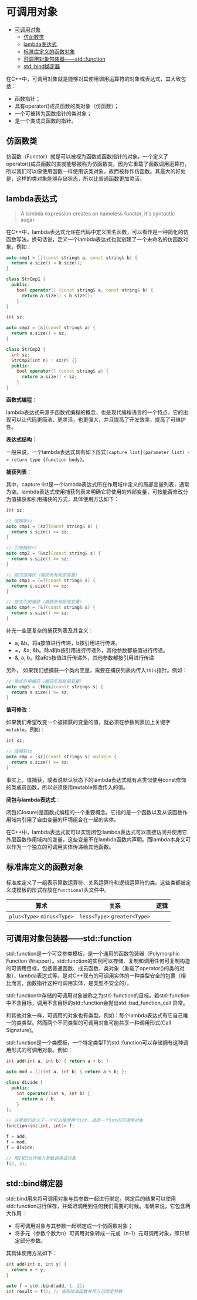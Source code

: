 # 可调用对象

- [可调用对象](#可调用对象)
  - [仿函数类](#仿函数类)
  - [lambda表达式](#lambda表达式)
  - [标准库定义的函数对象](#标准库定义的函数对象)
  - [可调用对象包装器——std::function](#可调用对象包装器stdfunction)
  - [std::bind绑定器](#stdbind绑定器)

在C++中，可调用对象就是能够对其使用调用运算符的对象或表达式，其大致包括：

- 函数指针；
- 具有operator()成员函数的类对象（仿函数）；
- 一个可被转为函数指针的类对象；
- 是一个类成员函数的指针。

## 仿函数类

仿函数（Functor）就是可以被视为函数或函数指针的对象。一个定义了operator()成员函数的类就能够被称为仿函数类。因为它重载了函数调用运算符，所以我们可以像使用函数一样使用该类对象，故而被称作仿函数。其最大的好处是，这样的类对象能够存储状态，所以比普通函数更加灵活。

## lambda表达式

> A lambda expression creates an nameless functor, it's syntactic sugar.

在C++中，lambda表达式允许在代码中定义匿名函数，可以看作是一种简化的仿函数写法。换句话说，定义一个lambda表达式也就创建了一个未命名的仿函数对象。例如：

``` c++
auto cmp1 = [](const string& a, const string& b) {
  return a.size() < b.size();
}

class StrCmp1 {
  public:
    bool operator() (const string& a, const string& b) {
      return a.size() < b.size();
    }
}

int sz;

auto cmp2 = [&](const string& a) {
  return a.size() < sz;
}

class StrCmp2 {
  int sz;
  StrCmp2(int n) : sz(n) {} 
  public:
    bool operator() (const string& a) {
      return a.size() < sz;
    }
}
```

**函数式编程**：

lambda表达式来源于函数式编程的概念，也是现代编程语言的一个特点。它的出现可以让代码更简洁、更灵活，也更强大，并且提高了开发效率，提高了可维护性。

**表达式结构**：

一般来说，一个lambda表达式具有如下形式`[capture list](parameter list) -> return type {function body}`。

**捕获列表**：

其中，capture list是一个lambda表达式所在作用域中定义的局部变量列表，通常为空。lambda表达式使用捕获列表来明确它将使用的外部变量，可按能否修改分为值捕获和引用捕获的方式，具体使用方法如下：

``` c++
int sz;

// 值捕获sz
auto cmp1 = [sz](const string& s) {
  return s.size() >= sz;
}

// 引用捕获sz
auto cmp2 = [&sz](const string& s) {
  return s.size() >= sz;
}

// 隐式值捕获（捕获所有局部变量）
auto cmp3 = [=](const string& s) {
  return s.size() >= sz;
}

// 隐式引用捕获（捕获所有局部变量）
auto cmp4 = [&](const string& s) {
  return s.size() >= sz;
}
```

补充一些更复杂的捕获列表及其含义：

- a, &b。将a按值进行传递，b按引用进行传递。
- =，&a, &b。除a和b按引用进行传递外，其他参数都按值进行传递。
- &, a, b。除a和b按值进行传递外，其他参数都按引用进行传递

另外， 如果我们想捕获一个类内变量，需要在捕获列表内传入`this`指针。例如：

``` c++
// 隐式引用捕获（捕获所有局部变量）
auto cmp5 = [this](const string& s) {
  return s.size() >= sz;
}
```

**值可修改**：

如果我们希望改变一个被捕获的变量的值，就必须在参数列表加上关键字`mutable`。例如：

```c++
int sz;

// 值捕获sz
auto cmp = [sz](const string& s) mutable {
  return s.size() >= sz;
}
```

事实上，值捕获，或者说默认状态下的lambda表达式就有点类似使用const修饰的类成员函数，所以必须使用mutable修改传入的值。

**闭包与lambda表达式**：

闭包(Closure)是函数式编程的一个重要概念。它指的是一个函数以及从该函数作用域内引用了自由变量的环境组合在一起的实体。

在C++中，lambda表达式就可以实现闭包:lambda表达式可以直接访问并使用它外层函数作用域内的变量，这些变量不在lambda函数内声明。而lambda本身又可以作为一个独立的可调用实体传递给其他函数。

## 标准库定义的函数对象

标准库定义了一组表示算数运算符、关系运算符和逻辑运算符的类。这些类都被定义成模板的形式存放在`functional`头文件中。

|                算术             |              关系           |    逻辑      |
|---------------------------------|----------------------------|--------------|
|`plus<Type>` `minus<Type>`           | `less<Type>` `greater<Type>`   | |

## 可调用对象包装器——std::function

std::function是一个可变参类模板，是一个通用的函数包装器（Polymorphic Function Wrapper）。std::function的实例可以存储、复制和调用任何可复制构造的可调用目标，包括普通函数、成员函数、类对象（重载了operator()的类的对象）、lambda表达式等。是对C++现有的可调用实体的一种类型安全的包裹（相比而言，函数指针这种可调用实体，是类型不安全的）。

std::function中存储的可调用对象被称之为std::function的目标。若std::function中不含目标，调用不含目标的std::function会抛出std::bad_function_call 异常。

和其他对象一样，可调用的对象也有类型。例如：每个lambda表达式有它自己唯一的类类型。然而两个不同类型的可调用对象可能共享一种调用形式(Call Signature)。

std::function是一个类模板，一个特定类型T的std::function可以存储拥有这种调用形式的可调用对象。例如：

``` c++
int add(int a, int b) { return a + b; }

auto mod = [](int a, int b) { return a % b; };

class divide {
  public:
    int operator(int a, int b) {
      return a / b;
    }
};

// 这里我们定义了一个可以接受两个int、返回一个int的可调用对象
function<int(int, int)> f;

f = add;
f = mod;
f = divide;

// 用2和3当作输入参数调用该对象
f(2, 3);
```

## std::bind绑定器

std::bind用来将可调用对象与其参数一起进行绑定。绑定后的结果可以使用std::function进行保存，并延迟调用到任何我们需要的时候。准确来说，它包含两大作用：

- 将可调用对象与其参数一起绑定成一个仿函数对象；
- 将多元（参数个数为n）可调用对象转成一元或（n-1）元可调用对象，即只绑定部分参数。

其具体使用方法如下：

```c++
int add(int x, int y) {
  return x + y;
}

auto f = std::bind(add, 1, 2);
int result = f(); // 调用加法函数并传入已绑定参数
```
